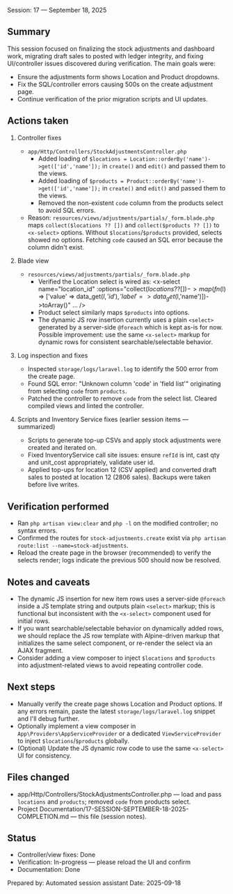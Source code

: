 Session: 17 — September 18, 2025

Summary
-------
This session focused on finalizing the stock adjustments and dashboard work, migrating draft sales to posted with ledger integrity, and fixing UI/controller issues discovered during verification. The main goals were:

- Ensure the adjustments form shows Location and Product dropdowns.
- Fix the SQL/controller errors causing 500s on the create adjustment page.
- Continue verification of the prior migration scripts and UI updates.

Actions taken
-------------
1. Controller fixes
   - `app/Http/Controllers/StockAdjustmentsController.php`
     - Added loading of `$locations = Location::orderBy('name')->get(['id','name']);` in `create()` and `edit()` and passed them to the views.
     - Added loading of `$products = Product::orderBy('name')->get(['id','name']);` in `create()` and `edit()` and passed them to the views.
     - Removed the non-existent `code` column from the products select to avoid SQL errors.
   - Reason: `resources/views/adjustments/partials/_form.blade.php` maps `collect($locations ?? [])` and `collect($products ?? [])` to `<x-select>` options. Without `$locations`/`$products` provided, selects showed no options. Fetching `code` caused an SQL error because the column didn't exist.

2. Blade view
   - `resources/views/adjustments/partials/_form.blade.php`
     - Verified the Location select is wired as:
       <x-select name="location_id" :options="collect($locations ?? [])->map(fn($l) => ['value' => data_get($l,'id'), 'label' => data_get($l,'name')])->toArray()" ... />
     - Product select similarly maps `$products` into options.
     - The dynamic JS row insertion currently uses a plain `<select>` generated by a server-side `@foreach` which is kept as-is for now. Possible improvement: use the same `<x-select>` markup for dynamic rows for consistent searchable/selectable behavior.

3. Log inspection and fixes
   - Inspected `storage/logs/laravel.log` to identify the 500 error from the create page.
   - Found SQL error: "Unknown column 'code' in 'field list'" originating from selecting `code` from `products`.
   - Patched the controller to remove `code` from the select list. Cleared compiled views and linted the controller.

4. Scripts and Inventory Service fixes (earlier session items — summarized)
   - Scripts to generate top-up CSVs and apply stock adjustments were created and iterated on.
   - Fixed InventoryService call site issues: ensure `refId` is int, cast qty and unit_cost appropriately, validate user id.
   - Applied top-ups for location 12 (CSV applied) and converted draft sales to posted at location 12 (2806 sales). Backups were taken before live writes.

Verification performed
---------------------
- Ran `php artisan view:clear` and `php -l` on the modified controller; no syntax errors.
- Confirmed the routes for `stock-adjustments.create` exist via `php artisan route:list --name=stock-adjustments`.
- Reload the create page in the browser (recommended) to verify the selects render; logs indicate the previous 500 should now be resolved.

Notes and caveats
-----------------
- The dynamic JS insertion for new item rows uses a server-side `@foreach` inside a JS template string and outputs plain `<select>` markup; this is functional but inconsistent with the `<x-select>` component used for initial rows.
- If you want searchable/selectable behavior on dynamically added rows, we should replace the JS row template with Alpine-driven markup that initializes the same select component, or re-render the select via an AJAX fragment.
- Consider adding a view composer to inject `$locations` and `$products` into adjustment-related views to avoid repeating controller code.

Next steps
----------
- Manually verify the create page shows Location and Product options. If any errors remain, paste the latest `storage/logs/laravel.log` snippet and I'll debug further.
- Optionally implement a view composer in `App\Providers\AppServiceProvider` or a dedicated `ViewServiceProvider` to inject `$locations`/`$products` globally.
- (Optional) Update the JS dynamic row code to use the same `<x-select>` UI for consistency.

Files changed
-------------
- app/Http/Controllers/StockAdjustmentsController.php — load and pass `locations` and `products`; removed `code` from products select.
- Project Documentation/17-SESSION-SEPTEMBER-18-2025-COMPLETION.md — this file (session notes).

Status
------
- Controller/view fixes: Done
- Verification: In-progress — please reload the UI and confirm
- Documentation: Done

Prepared by: Automated session assistant
Date: 2025-09-18
